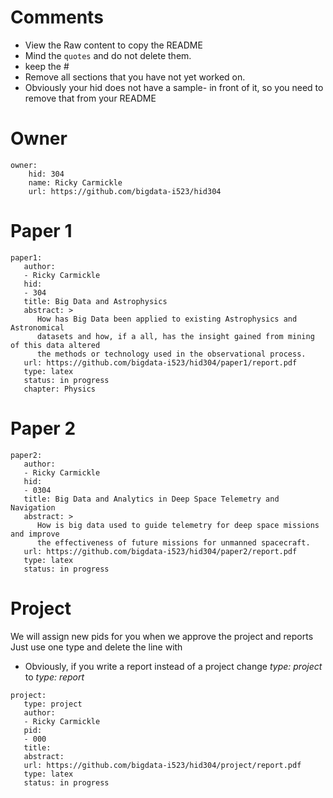 # Comments

* View the Raw content to copy the README
* Mind the ```quotes``` and do not  delete them.
* keep the #
* Remove all sections that you have not yet worked on.
* Obviously your hid does not have a sample- in front of it, so you need to remove that from your README

# Owner

```
owner:
    hid: 304
    name: Ricky Carmickle
    url: https://github.com/bigdata-i523/hid304
```

# Paper 1

```
paper1:
   author:
   - Ricky Carmickle
   hid:
   - 304
   title: Big Data and Astrophysics
   abstract: >
      How has Big Data been applied to existing Astrophysics and Astronomical
      datasets and how, if a all, has the insight gained from mining of this data altered
      the methods or technology used in the observational process.
   url: https://github.com/bigdata-i523/hid304/paper1/report.pdf
   type: latex
   status: in progress
   chapter: Physics
```

# Paper 2

```
paper2:
   author:
   - Ricky Carmickle
   hid:
   - 0304
   title: Big Data and Analytics in Deep Space Telemetry and Navigation
   abstract: >
      How is big data used to guide telemetry for deep space missions and improve
      the effectiveness of future missions for unmanned spacecraft.
   url: https://github.com/bigdata-i523/hid304/paper2/report.pdf
   type: latex
   status: in progress
```

# Project

We will assign new pids for you when we approve the project and reports
Just use one type and delete the line with

* Obviously, if you write a report instead of a project change *type: project* to *type: report*

```
project:
   type: project
   author:
   - Ricky Carmickle
   pid:
   - 000
   title: 
   abstract: 
   url: https://github.com/bigdata-i523/hid304/project/report.pdf
   type: latex
   status: in progress
```

